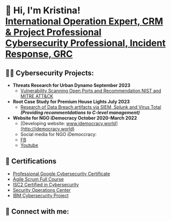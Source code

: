 <h1> 👋 Hi, I'm Kristina! <br/><a href="https://github.com/KristinaTalalaievska ">International Operation Expert, CRM & Project Professional </a> 
<br>  <a href="https://www.linkedin.com/in/talalaievska-kristina/">Cybersecurity Professional, Incident Response, GRC</a> </br>

  <h2>👨‍💻 Cybersecurity Projects:</h2>

- <b>Threats Research for Urban Dynamo September 2023</b>
  - [Vulnerability Scanning Open Ports and Recommendation NIST and MITRE ATT&CK](https://github.com/KristinaTalalaievska/Threats-Research-for-Urban-Dynamo)
- <b>Root Case Study for Premium House Lights July 2023</b>
  - [Research of Data Breach artifacts via SIEM, Splunk and Virus Total](https://github.com/KristinaTalalaievska/Data-Breach-at-Premium-House-Lights) <b><i>(Providing recommentdations to C-level management)</b></i>
- <b>Website for NGO iDemocracy October 2020-March 2022 </b>
  - [Developing website: www.idemocracy.world](http://idemocracy.world)
  - Social media for NGO iDemoccracy:
  - [FB](https://www.facebook.com/iDemocracyUA)
  - [Youtube](https://www.youtube.com/@idemocracyua7798)
  

<h2>🔭 Certifications</h2>

- [Professional Google Cybersecurity Certificate](https://www.credly.com/badges/adf97cfe-f632-48eb-ad82-b7409941abaa/linked_in_profile)
- [Agile Scrum Full Course](https://skills.yourlearning.ibm.com/certificate/share/45f0c234c9ewogICJvYmplY3RUeXBlIiA6ICJBQ1RJVklUWSIsCiAgImxlYXJuZXJDTlVNIiA6ICIxMzA0NjgwUkVHIiwKICAib2JqZWN0SWQiIDogIlVSTC1WRlFUU1FDSExTSyIKfQc9743efe41-10)
- [ISC2 Certified in Cybersecurity](https://www.coursera.org/account/accomplishments/specialization/MLP2Y97XHUHV?utm_source=link&utm_medium=certificate&utm_content=cert_image&utm_campaign=pdf_header_button&utm_product=s12n)
- [Security Operations Center](https://www.coursera.org/account/accomplishments/certificate/P45CYPYGNA2R)
- [IBM Cybersecurity Project](https://openbadgepassport.com/app/badge/info/608253)

<h2> 🤳 Connect with me:</h2>

[linkedin]: https://www.linkedin.com/in/talalaievska-kristina/
[youtube]:  https://www.youtube.com/@idemocracyua7798


<!--
**joshmadakor1/joshmadakor1** is a ✨ _special_ ✨ repository because its `README.md` (this file) appears on your GitHub profile.

Here are some ideas to get you started:

- 🔭 I’m currently working on ...
- 🌱 I’m currently learning ...
- 👯 I’m looking to collaborate on ...
- 🤔 I’m looking for help with ...
- 💬 Ask me about ...
- 📫 How to reach me: ...
- 😄 Pronouns: ...
- ⚡ Fun fact: ...
-->
<!--
- 👋 Hi, I’m @KristinaTalalaievska
- 👀 I’m interested in ...
- 🌱 I’m currently learning ...
- 💞️ I’m looking to collaborate on ...
- 📫 How to reach me ...

<!---
KristinaTalalaievska/KristinaTalalaievska is a ✨ special ✨ repository because its `README.md` (this file) appears on your GitHub profile.
You can click the Preview link to take a look at your changes.
--->

